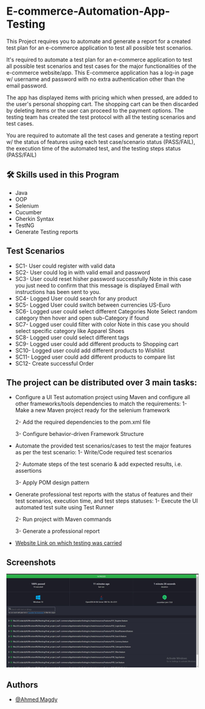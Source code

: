 # E-commerce-Automation-App-Testing

This Project requires you to automate and generate a report for a created test plan for an e-commerce application to test all possible test scenarios.

It's required to automate a test plan for an e-commerce application to test all possible test scenarios and test cases for the major functionalities of the e-commerce website/app. This E-commerce application has a log-in page w/ username and password with no extra authentication other than the email password.

The app has displayed items with pricing which when pressed, are added to the user's personal shopping cart. The shopping cart can be then discarded by deleting items or the user can proceed to the payment options. The testing team has created the test protocol with all the testing scenarios and test cases.

You are required to automate all the test cases and generate a testing report w/ the status of features using each test case/scenario status (PASS/FAIL), the execution time of the automated test, and the testing steps status (PASS/FAIL)


## 🛠 Skills used in this Program
- Java
- OOP
- Selenium
- Cucumber
- Gherkin Syntax
- TestNG 
- Generate Testing reports
## Test Scenarios
- SC1- User could register with valid data
- SC2- User could log in with valid email and password
- SC3- User could reset hisher password successfully
Note in this case you just need to confirm that this message is displayed Email with instructions has been sent to you.
- SC4- Logged User could search for any product
- SC5- Logged User could switch between currencies US-Euro
- SC6- Logged user could select different Categories
Note Select random category then hover and open sub-Category if found
- SC7- Logged user could filter with color
Note in this case you should select specific category like Apparel  Shoes
- SC8- Logged user could select different tags
- SC9- Logged user could add different products to Shopping cart
- SC10- Logged user could add different products to Wishlist
- SC11- Logged user could add different products to compare list
- SC12- Create successful Order

## The project can be distributed over 3 main tasks:

- Configure a UI Test automation project using Maven and configure all other frameworks/tools dependencies to match the requirements:
    1- Make a new Maven project ready for the selenium framework

    2- Add the required dependencies to the pom.xml file

    3- Configure behavior-driven Framework Structure

- Automate the provided test scenarios/cases to test the major features as per the test scenario:
    1- Write/Code required test scenarios

    2- Automate steps of the test scenario & add expected results, i.e. assertions

    3- Apply POM design pattern

- Generate professional test reports with the status of features and their test scenarios, execution time, and test steps statuses:
    1- Execute the UI automated test suite using Test Runner

    2- Run project with Maven commands

    3- Generate a professional report
 - [Website Link on which testing was carried](https://demo.nopcommerce.com/)

## Screenshots

![App Screenshot1](https://github.com/AMF777/E-commerceAppAutomationTestingFinal/blob/master/report.JPG)



## Authors

- [@Ahmed Magdy ](https://github.com/AMF777)
